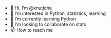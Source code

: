 - 👋 Hi, I’m @knutjoha
- 👀 I’m interested in Python, statistics, learning
- 🌱 I’m currently learning Python
- 💞️ I’m looking to collaborate on stats
- 📫 How to reach me 

<!---
knutjoha/knutjoha is a ✨ special ✨ repository because its `README.md` (this file) appears on your GitHub profile.
You can click the Preview link to take a look at your changes.
--->
